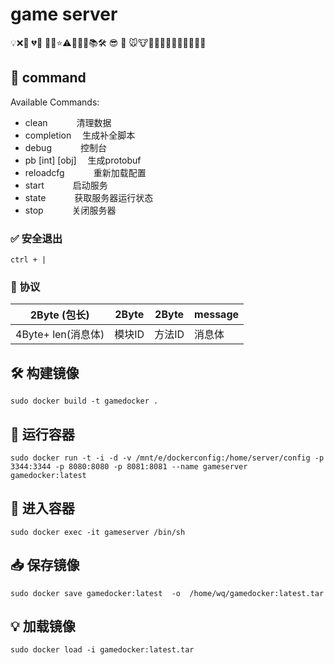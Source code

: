 # game server

💡❌💙 💔💜 💚💬⭐️⚠️💃🏻📄📚🛠 😎 🔧 🐭🐮🐯🐇🐉🐍🐎🐑🐒🐔🐶🐷

## 🔨 command
Available Commands:
-  clean       &emsp;&emsp;&emsp;清理数据
-  completion  &emsp;生成补全脚本
-  debug       &emsp;&emsp;&emsp;控制台
-  pb  [int] [obj]         &emsp;生成protobuf 
-  reloadcfg   &emsp;&emsp;&emsp;重新加载配置
-  start       &emsp;&emsp;&emsp;启动服务
-  state       &emsp;&emsp;&emsp;获取服务器运行状态
-  stop        &emsp;&emsp;&emsp;关闭服务器

 


### ✅ 安全退出
    ctrl + | 
  

### 📄 协议
|  2Byte (包长)  | 2Byte  |  2Byte | message|
|  ----  | ----  |----  |----  |
| 4Byte+ len(消息体)  | 模块ID | 方法ID | 消息体|


  
## 🛠 构建镜像 
```
sudo docker build -t gamedocker .
```

## 🏃 运行容器  
```
sudo docker run -t -i -d -v /mnt/e/dockerconfig:/home/server/config -p 3344:3344 -p 8080:8080 -p 8081:8081 --name gameserver  gamedocker:latest
```

## 📝 进入容器 
```
sudo docker exec -it gameserver /bin/sh
```

## 📥 保存镜像
```
sudo docker save gamedocker:latest  -o  /home/wq/gamedocker:latest.tar
```
## 💡  加载镜像
```
sudo docker load -i gamedocker:latest.tar
```
